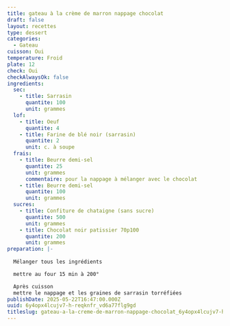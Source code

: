 ```yaml
---
title: gateau à la crème de marron nappage chocolat
draft: false
layout: recettes
type: dessert
categories:
  - Gateau
cuisson: Oui
temperature: Froid
plate: 12
check: Oui
checkAlwaysOk: false
ingredients:
  sec:
    - title: Sarrasin
      quantite: 100
      unit: grammes
  lof:
    - title: Oeuf
      quantite: 4
    - title: Farine de blé noir (sarrasin)
      quantite: 2
      unit: c. à soupe
  frais:
    - title: Beurre demi-sel
      quantite: 25
      unit: grammes
      commentaire: pour la nappage à mélanger avec le chocolat
    - title: Beurre demi-sel
      quantite: 100
      unit: grammes
  sucres:
    - title: Confiture de chataigne (sans sucre)
      quantite: 500
      unit: grammes
    - title: Chocolat noir patissier 70p100
      quantite: 200
      unit: grammes
preparation: |-
  
  Mélanger tous les ingrédients

  mettre au four 15 min à 200°

  Après cuisson
  mettre le nappage et les graines de sarrasin torréfiées
publishDate: 2025-05-22T16:47:00.000Z
uuid: 6y4opx4lcujv7-h-reqknfr_vd6a77flg9gd
titleslug: gateau-a-la-creme-de-marron-nappage-chocolat_6y4opx4lcujv7-h-reqknfr_vd6a77flg9gd
---
```

